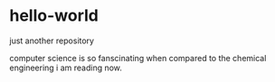 # hello-world
just another repository

computer science is so fanscinating when compared to the chemical engineering i am reading now.
